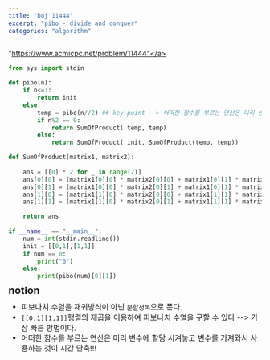 ```yaml
---
title: "boj 11444"
excerpt: "pibo - divide and conquer"
categories: "algorithm"
---
```


<a herf = "https://www.acmicpc.net/problem/11444">"https://www.acmicpc.net/problem/11444"</a>

```python
from sys import stdin

def pibo(n):
    if n<=1:
        return init
    else:
        temp = pibo(n//2) ## key point --> 어떠한 함수를 부르는 연산은 미리 변수 선언을 해놓고 그 변수를 부르는것이 시간적으로 단축 가능!!
        if n%2 == 0:
            return SumOfProduct( temp, temp)
        else:
            return SumOfProduct( init, SumOfProduct(temp, temp))

def SumOfProduct(matrix1, matrix2):
    
    ans = [[0] * 2 for _ in range(2)]
    ans[0][0] = (matrix1[0][0] * matrix2[0][0] + matrix1[0][1] * matrix2[1][0])%1000000007
    ans[0][1] = (matrix1[0][0] * matrix2[0][1] + matrix1[0][1] * matrix2[1][1])%1000000007
    ans[1][0] = (matrix1[1][0] * matrix2[0][0] + matrix1[1][1] * matrix2[1][0])%1000000007
    ans[1][1] = (matrix1[1][0] * matrix2[0][1] + matrix1[1][1] * matrix2[1][1])%1000000007

    return ans
    
if __name__ == "__main__":
    num = int(stdin.readline())
    init = [[0,1],[1,1]]
    if num == 0:
        print("0")
    else:
        print(pibo(num)[0][1])
```

<div style = "font-size: 20px; line-height: 15px;">
<strong>notion</strong><br>
</div>

<div style = "font-size: 15px; line-height: 20px;">
<ul>
<li>피보나치 수열을 재귀방식이 아닌 <code>분할정복</code>으로 푼다.</li>
<li><code>[[0,1][1,1]]</code>행렬의 제곱을 이용하여 피보나치 수열을 구할 수 있다 --> 가장 빠른 방법이다.</li>
<li>어떠한 함수를 부르는 연산은 미리 변수에 할당 시켜놓고 변수를 가져와서 사용하는 것이 시간 단축!!!</li>
</ul>


